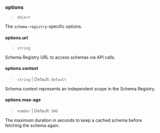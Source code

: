 ### options

> `object`

The `schema-registry`-specific options.

#### options.url

> `string`

Schema Registry URL to access schemas via API calls.

#### options.context

> `string` | Default: `default`

Schema context represents an independent scope in the Schema Registry.

#### options.max-age

> `number` | Default: `300`

The maximum duration in seconds to keep a cached schema before fetching the schema again.
